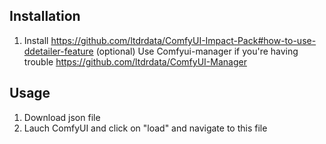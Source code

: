 ## Installation

1. Install https://github.com/ltdrdata/ComfyUI-Impact-Pack#how-to-use-ddetailer-feature
(optional) Use Comfyui-manager if you're having trouble https://github.com/ltdrdata/ComfyUI-Manager
    
## Usage

1. Download json file
2. Lauch ComfyUI and click on "load" and navigate to this file
